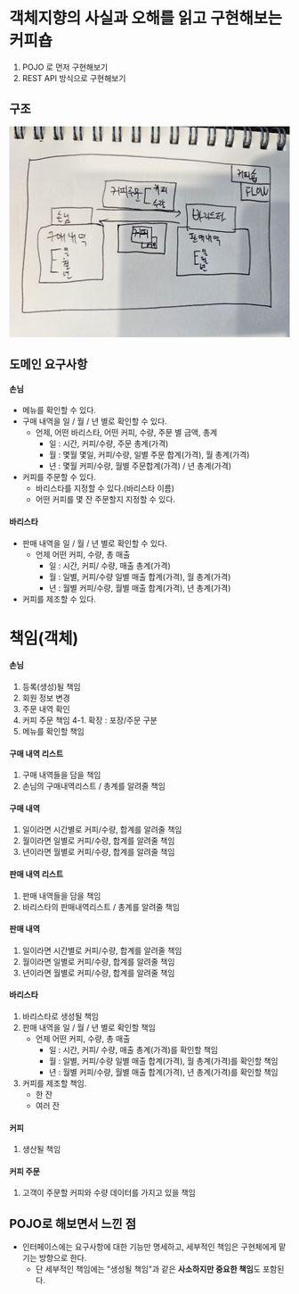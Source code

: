 # 객체지향의 사실과 오해를 읽고 구현해보는 커피숍
1. POJO 로 먼저 구현해보기
2. REST API 방식으로 구현해보기

## 구조

<div align="left">
  <img src="resource/structure.jpg">
</div>

## 도메인 요구사항

#### 손님 	
- 메뉴를 확인할 수 있다.
- 구매 내역을 일 / 월 / 년 별로 확인할 수 있다.
  - 언제, 어떤 바리스타, 어떤 커피, 수량, 주문 별 금액, 총계 
    - 일 : 시간, 커피/수량, 주문 총계(가격)
    - 월 : 몇월 몇일, 커피/수량, 일별 주문 합계(가격), 월 총계(가격)
    - 년 : 몇월 커피/수량, 월별 주문합계(가격) / 년 총계(가격)
- 커피를 주문할 수 있다.
  - 바리스타를 지정할 수 있다.(바리스타 이름)
  - 어떤 커피를 몇 잔 주문할지 지정할 수 있다.


#### 바리스타
- 판매 내역을 일 / 월 / 년 별로 확인할 수 있다.
   - 언제 어떤 커피, 수량, 총 매출
     - 일 : 시간, 커피/ 수량, 매출 총계(가격)
     - 월 : 일별, 커피/수량 일별 매출 합계(가격), 월 총계(가격)
     - 년 : 월별 커피/수량, 월별 매출 합계(가격), 년 총계(가격)
- 커피를 제조할 수 있다.


# 책임(객체) 

#### 손님
1. 등록(생성)될 책임
2. 회원 정보 변경
3. 주문 내역 확인
4. 커피 주문 책임
   4-1. 확장 : 포장/주문 구분
5. 메뉴를 확인할 책임

#### 구매 내역 리스트
1. 구매 내역들을 담을 책임
2. 손님의 구매내역리스트 / 총계를 알려줄 책임

#### 구매 내역
1. 일이라면 시간별로 커피/수량, 합계를 알려줄 책임
2. 월이라면 일별로 커피/수량, 합계를 알려줄 책임
3. 년이라면 월별로 커피/수량, 합계를 알려줄 책임


#### 판매 내역 리스트
1. 판매 내역들을 담을 책임
2. 바리스타의 판매내역리스트 / 총계를 알려줄 책임

#### 판매 내역
1. 일이라면 시간별로 커피/수량, 합계를 알려줄 책임
2. 월이라면 일별로 커피/수량, 합계를 알려줄 책임
3. 년이라면 월별로 커피/수량, 합계를 알려줄 책임

#### 바리스타
1. 바리스타로 생성될 책임
2. 판매 내역을 일 / 월 / 년 별로 확인할 책임
   - 언제 어떤 커피, 수량, 총 매출
     - 일 : 시간, 커피/ 수량, 매출 총계(가격)를 확인할 책임
     - 월 : 일별, 커피/수량 일별 매출 합계(가격), 월 총계(가격)를 확인할 책임
     - 년 : 월별 커피/수량, 월별 매출 합계(가격), 년 총계(가격)를 확인할 책임
3. 커피를 제조할 책임.
   - 한 잔
   - 여러 잔


#### 커피
1. 생산될 책임

#### 커피 주문
1. 고객이 주문할 커피와 수량 데이터를 가지고 있을 책임

## POJO로 해보면서 느낀 점
- 인터페이스에는 요구사항에 대한 기능만 명세하고, 세부적인 책임은 구현체에게 맡기는 방향으로 한다.
    - 단 세부적인 책임에는 "생성될 책임"과 같은 **사소하지만 중요한 책임**도 포함된다.